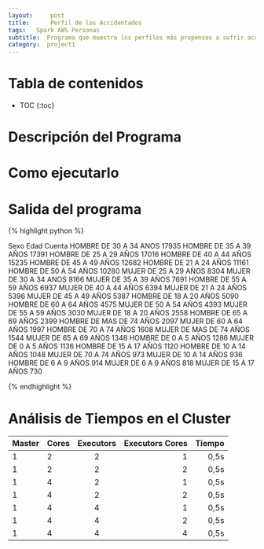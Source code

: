 ```yaml
---
layout:     post
title:      Perfil de los Accidentados
tags: 	Spark AWS Personas
subtitle:  Programa que muestra los perfiles más propensos a sufrir accidentes
category:  project1
---
```

<!-- Start Writing Below in Markdown -->

# Tabla de contenidos

* TOC
{:toc}

# Descripción del Programa

# Como ejecutarlo

# Salida del programa

{% highlight python %}

Sexo                Edad  Cuenta
HOMBRE     DE 30 A 34 ANOS   17935
HOMBRE     DE 35 A 39 AÑOS   17391
HOMBRE     DE 25 A 29 AÑOS   17016
HOMBRE     DE 40 A 44 AÑOS   15235
HOMBRE     DE 45 A 49 AÑOS   12682
HOMBRE     DE 21 A 24 AÑOS   11161
HOMBRE     DE 50 A 54 AÑOS   10280
MUJER     DE 25 A 29 AÑOS    8304
MUJER     DE 30 A 34 ANOS    8166
MUJER     DE 35 A 39 AÑOS    7691
HOMBRE     DE 55 A 59 AÑOS    6937
MUJER     DE 40 A 44 AÑOS    6394
MUJER     DE 21 A 24 AÑOS    5396
MUJER     DE 45 A 49 AÑOS    5387
HOMBRE     DE 18 A 20 AÑOS    5090
HOMBRE     DE 60 A 64 AÑOS    4575
MUJER     DE 50 A 54 AÑOS    4393
MUJER     DE 55 A 59 AÑOS    3030
MUJER     DE 18 A 20 AÑOS    2558
HOMBRE     DE 65 A 69 AÑOS    2399
HOMBRE  DE MAS DE 74 AÑOS     2097
MUJER     DE 60 A 64 AÑOS    1997
HOMBRE     DE 70 A 74 AÑOS    1608
MUJER  DE MAS DE 74 AÑOS     1544
MUJER     DE 65 A 69 AÑOS    1348
HOMBRE       DE 0 A 5 AÑOS    1286
MUJER       DE 0 A 5 AÑOS    1136
HOMBRE     DE 15 A 17 AÑOS    1120
HOMBRE     DE 10 A 14 AÑOS    1048
MUJER     DE 70 A 74 AÑOS     973
MUJER     DE 10 A 14 AÑOS     936
HOMBRE      DE 6 A 9 AÑOS      914
MUJER      DE 6 A 9 AÑOS      818
MUJER     DE 15 A 17 AÑOS     730

{% endhighlight %}

# Análisis de Tiempos en el Cluster

Master | Cores | Executors | Executors Cores | Tiempo
|:---------|:----------|:----------:|---------:|---------:|
1 | 2 |  2  | 1 | 0,5s |
1 | 2 |  2  | 2 | 0,5s | 
1 | 4 |  2  | 1 | 0,5s |
1 | 4 |  2  | 2 | 0,5s |
1 | 4 |  4  | 1 | 0,5s |
1 | 4 |  4  | 2 | 0,5s |
1 | 4 |  4  | 4 | 0,5s |